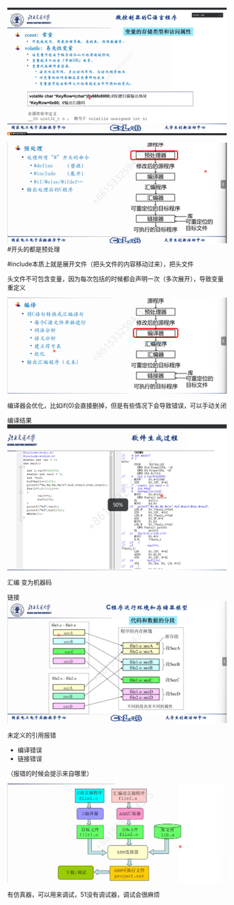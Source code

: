 ![alt text](Image/image.png)

![alt text](Image/image-1.png)
\#开头的都是预处理

\#include本质上就是展开文件（把头文件的内容移动过来），把头文件

头文件不可包含变量，因为每次包括的时候都会声明一次（多次展开），导致变量重定义

![alt text](Image/image-2.png)

编译器会优化，比如if(0)会直接删掉，但是有些情况下会导致错误，可以手动关闭

编译结果
![alt text](Image/image-3.png)

汇编
变为机器码

链接
![alt text](Image/image-4.png)

未定义的引用报错

- 编译错误
- 链接错误

（报错的时候会提示来自哪里）

![alt text](Image/image-5.png)

有仿真器，可以用来调试，51没有调试器，调试会很麻烦